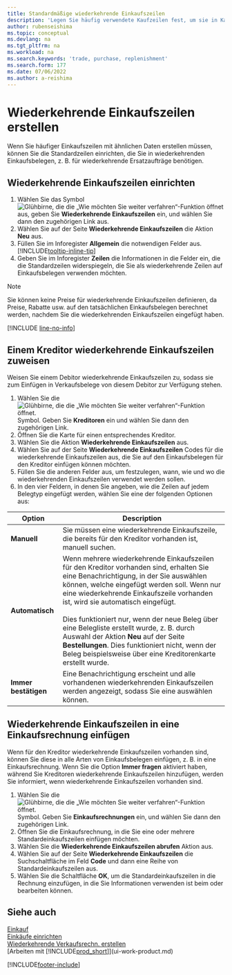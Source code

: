 ```yaml
---
title: Standardmäßige wiederkehrende Einkaufszeilen
description: 'Legen Sie häufig verwendete Kaufzeilen fest, um sie in Kaufbelege einzufügen und die Zeilen schnell mit Standardinformationen zu füllen.'
author: rubenseishima
ms.topic: conceptual
ms.devlang: na
ms.tgt_pltfrm: na
ms.workload: na
ms.search.keywords: 'trade, purchase, replenishment'
ms.search.form: 177
ms.date: 07/06/2022
ms.author: a-reishima
---
```

# Wiederkehrende Einkaufszeilen erstellen

Wenn Sie häufiger Einkaufszeilen mit ähnlichen Daten erstellen müssen, können Sie die Standardzeilen einrichten, die Sie in wiederkehrenden Einkaufsbelegen, z. B. für wiederkehrende Ersatzaufträge benötigen.

## Wiederkehrende Einkaufszeilen einrichten

1. Wählen Sie das Symbol ![Glühbirne, die die „Wie möchten Sie weiter verfahren“-Funktion öffnet](media/ui-search/search_small.png "Wie möchten Sie weiter verfahren?") aus, geben Sie **Wiederkehrende Einkaufszeilen** ein, und wählen Sie dann den zugehörigen Link aus.
2. Wählen Sie auf der Seite **Wiederkehrende Einkaufszeilen** die Aktion **Neu** aus.
3. Füllen Sie im Inforegister **Allgemein** die notwendigen Felder aus. [!INCLUDE[tooltip-inline-tip](includes/tooltip-inline-tip_md.md)]
4. Geben Sie im Inforegister **Zeilen** die Informationen in die Felder ein, die die Standardzeilen widerspiegeln, die Sie als wiederkehrende Zeilen auf Einkaufsbelegen verwenden möchten.

> [!NOTE]
> Sie können keine Preise für wiederkehrende Einkaufszeilen definieren, da Preise, Rabatte usw. auf den tatsächlichen Einkaufsbelegen berechnet werden, nachdem Sie die wiederkehrenden Einkaufszeilen eingefügt haben.

[!INCLUDE [line-no-info](includes/line-no-info.md)]

## Einem Kreditor wiederkehrende Einkaufszeilen zuweisen

Weisen Sie einem Debitor wiederkehrende Einkaufszeilen zu, sodass sie zum Einfügen in Verkaufsbelege von diesem Debitor zur Verfügung stehen.

1. Wählen Sie die ![Glühbirne, die die „Wie möchten Sie weiter verfahren“-Funktion öffnet.](media/ui-search/search_small.png "Wie möchten Sie weiter verfahren?") Symbol. Geben Sie **Kreditoren** ein und wählen Sie dann den zugehörigen Link.
2. Öffnen Sie die Karte für einen entsprechendes Kreditor.
3. Wählen Sie die Aktion **Wiederkehrende Einkaufszeilen** aus.
4. Wählen Sie auf der Seite **Wiederkehrende Einkaufszeilen** Codes für die wiederkehrende Einkaufszeilen aus, die Sie auf den Einkaufsbelegen für den Kreditor einfügen können möchten.
5. Füllen Sie die anderen Felder aus, um festzulegen, wann, wie und wo die wiederkehrenden Einkaufszeilen verwendet werden sollen.
6. In den vier Feldern, in denen Sie angeben, wie die Zeilen auf jedem Belegtyp eingefügt werden, wählen Sie eine der folgenden Optionen aus:

|Option|Description|
|------|-----------|
|**Manuell**|Sie müssen eine wiederkehrende Einkaufszeile, die bereits für den Kreditor vorhanden ist, manuell suchen.|
|**Automatisch**|Wenn mehrere wiederkehrende Einkaufszeilen für den Kreditor vorhanden sind, erhalten Sie eine Benachrichtigung, in der Sie auswählen können, welche eingefügt werden soll. Wenn nur eine wiederkehrende Einkaufszeile vorhanden ist, wird sie automatisch eingefügt.<br /><br />Dies funktioniert nur, wenn der neue Beleg über eine Belegliste erstellt wurde, z. B. durch Auswahl der Aktion **Neu** auf der Seite **Bestellungen**. Dies funktioniert nicht, wenn der Beleg beispielsweise über eine Kreditorenkarte erstellt wurde.|
|**Immer bestätigen**|Eine Benachrichtigung erscheint und alle vorhandenen wiederkehrenden Einkaufszeilen werden angezeigt, sodass Sie eine auswählen können.

## Wiederkehrende Einkaufszeilen in eine Einkaufsrechnung einfügen

Wenn für den Kreditor wiederkehrende Einkaufszeilen vorhanden sind, können Sie diese in alle Arten von Einkaufsbelegen einfügen, z. B. in eine Einkaufsrechnung. Wenn Sie die Option **Immer fragen** aktiviert haben, während Sie Kreditoren wiederkehrende Einkaufszeilen hinzufügen, werden Sie informiert, wenn wiederkehrende Einkaufszeilen vorhanden sind.

1. Wählen Sie die ![Glühbirne, die die „Wie möchten Sie weiter verfahren“-Funktion öffnet.](media/ui-search/search_small.png "Sagen Sie mir, was Sie tun möchten") Symbol. Geben Sie **Einkaufsrechnungen** ein, und wählen Sie dann den zugehörigen Link.
2. Öffnen Sie die Einkaufsrechnung, in die Sie eine oder mehrere Standardeinkaufszeilen einfügen möchten.
3. Wählen Sie die **Wiederkehrende Einkaufszeilen abrufen** Aktion aus.
4. Wählen Sie auf der Seite **Wiederkehrende Einkaufszeilen** die Suchschaltfläche im Feld **Code** und dann eine Reihe von Standardeinkaufszeilen aus.
5. Wählen Sie die Schaltfläche **OK**, um die Standardeinkaufszeilen in die Rechnung einzufügen, in die Sie Informationen verwenden ist beim oder bearbeiten können.

## Siehe auch

[Einkauf](purchasing-manage-purchasing.md)  
[Einkäufe einrichten](purchasing-setup-purchasing.md)  
[Wiederkehrende Verkaufsrechn. erstellen](sales-how-work-standard-lines.md)  
[Arbeiten mit [!INCLUDE[prod_short](includes/prod_short.md)]](ui-work-product.md)  

[!INCLUDE[footer-include](includes/footer-banner.md)]